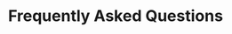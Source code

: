 ---
title: Frequently Asked Questions
draft: false
faqs:
- title: When was the Disease Diagnosed?
  answer: The disease Classic Hodgkin's Lymphoma (CHL), was diagnosed around November 2022 by Dr. Jatin Sareen (Ivy Hospital Sector 71 Mohali)

- title: How was the situation handled?
  answer: As soon as doctors were confirmed about disease based on *PET Scans and Biposy with IHC*, they started **Chemotherapy** on 9th November 2022.

- title: Which regime was followed for First Chemotherapy?
  answer: Following standard protocols for Classic Hodgkin's Lymphoma the doctors put me on ABVD regime. Which works best and is proven to give response for cases like mine.

- title: What was the process of Chemotheraphy?
  answer: Starting November 9th 2022, I was put on ABVD regime. Where the mentioned drugs were administered under supervision of hospital staff.

- title: How many chemotherapy Cycles were given?
  answer:  The Chemotherapy was done in form of Cycles comprising of 2 sessions each with every session kept 14 days apart. Total 4 Cycles of ABVD and 2 Cycles of AVD were given over the course of 6 months (09 November 2022 - 18 April 2023)

- title: What happened after Chemotherapy Cycles were done?
  answer: Since the intermediate PET Scans were showing good response of the cheomtherapy drugs given, the doctors asked for a follow up after 3 months. This follow up PET was done in July 2023 which showed further reduction in activity.

- title: What is the situation right now?
  answer: The subsiquent PET scans done in January 2024 and June 2024 showed sizable growth of activity which raised concerns of possible relapse and in July 2024 doing another Biopsy confirmed that the disease has comeback within 1 year of treatment.

- title: How are we managing this?
  answer: Based on consultations with various Professional Oncologists and Hematologists in North India we have started Chemotherapy with Immunotherapy which will be followed by Bone Marrow transplant once PET shows complete response.

---